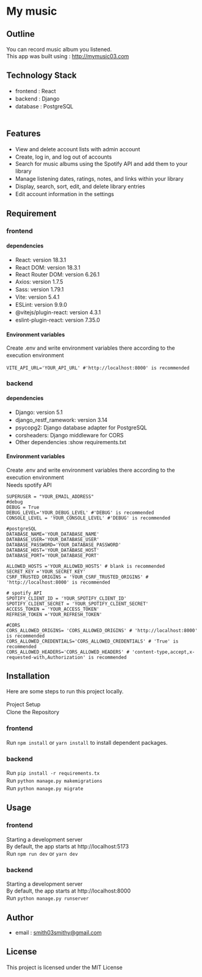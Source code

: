 # My music
## Outline
You can record music album you listened. 　<br>
This app was built using : http://mymusic03.com<br>


## Technology Stack
* frontend : React　<br>
* backend : Django　　<br>
* database : PostgreSQL　<br>　


## Features
* View and delete account lists with admin account　　<br>
* Create, log in, and log out of accounts　　<br>
* Search for music albums using the Spotify API and add them to your library　　<br>
* Manage listening dates, ratings, notes, and links within your library　　<br>
* Display, search, sort, edit, and delete library entries　　<br>
* Edit account information in the settings　　<br>


## Requirement
### frontend
#### dependencies
* React: version 18.3.1　　<br>
* React DOM: version 18.3.1　　<br>
* React Router DOM: version 6.26.1  <br>
* Axios: version 1.7.5　　<br>
* Sass: version 1.79.1　　<br>
* Vite: version 5.4.1　　<br>
* ESLint: version 9.9.0　　<br>
* @vitejs/plugin-react: version 4.3.1　　<br>
* eslint-plugin-react: version 7.35.0　　<br>

#### Environment variables
Create .env and write environment variables there according to the execution environment　　<br>
```
VITE_API_URL='YOUR_API_URL' #'http://localhost:8000' is recommended　　
```

### backend
#### dependencies
* Django: version 5.1　　<br>
* django_restf_ramework: version 3.14　　<br>
* psycopg2: Django database adapter for PostgreSQL　　<br>
* corsheaders: Django middleware for CORS　　<br>
* Other dependencies :show requirements.txt<br>

#### Environment variables
Create .env and write environment variables there according to the execution environment　　<br>
Needs spotify API　　<br>
```
SUPERUSER = "YOUR_EMAIL_ADDRESS"
#debug
DEBUG = True
DEBUG_LEVEL='YOUR_DEBUG_LEVEL' #'DEBUG' is recommended
CONSOLE_LEVEL = 'YOUR_CONSOLE_LEVEL' #'DEBUG' is recommended

#postgreSQL
DATABASE_NAME='YOUR_DATABASE_NAME'
DATABASE_USER='YOUR_DATABASE_USER'
DATABASE_PASSWORD='YOUR_DATABASE_PASSWORD'
DATABASE_HOST='YOUR_DATABASE_HOST'
DATABASE_PORT='YOUR_DATABASE_PORT'

ALLOWED_HOSTS ='YOUR_ALLOWED_HOSTS' # blank is recommended
SECRET_KEY ='YOUR_SECRET_KEY'
CSRF_TRUSTED_ORIGINS = 'YOUR_CSRF_TRUSTED_ORIGINS' # 'http://localhost:8000' is recommended

# spotify API
SPOTIFY_CLIENT_ID = 'YOUR_SPOTIFY_CLIENT_ID'
SPOTIFY_CLIENT_SECRET = 'YOUR_SPOTIFY_CLIENT_SECRET'
ACCESS_TOKEN = 'YOUR_ACCESS_TOKEN'
REFRESH_TOKEN ='YOUR_REFRESH_TOKEN'

#CORS
CORS_ALLOWED_ORIGINS= 'CORS_ALLOWED_ORIGINS' # 'http://localhost:8000' is recommended
CORS_ALLOWED_CREDENTIALS='CORS_ALLOWED_CREDENTIALS' # 'True' is recommended
CORS_ALLOWED_HEADERS='CORS_ALLOWED_HEADERS' # 'content-type,accept,x-requested-with,Authorization' is recommended
```


## Installation
Here are some steps to run this project locally.　　<br>

Project Setup　　<br>
Clone the Repository　　<br>

### frontend
Run ```npm install``` or ```yarn install``` to install dependent packages.　　

### backend
Run ```pip install -r requirements.tx ```　　<br>
Run ```python manage.py makemigrations```　　<br>
Run ```python manage.py migrate```　　<br>


## Usage
### frontend
Starting a development server　　<br>
By default, the app starts at http://localhost:5173<br>
Run ```npm run dev``` or ```yarn dev```　　<br>

### backend
Starting a development server　　<br>
By default, the app starts at http://localhost:8000<br>
Run ```python manage.py runserver```　　<br>


## Author
* email : smith03smithy@gmail.com


## License
This project is licensed under the MIT License　　
